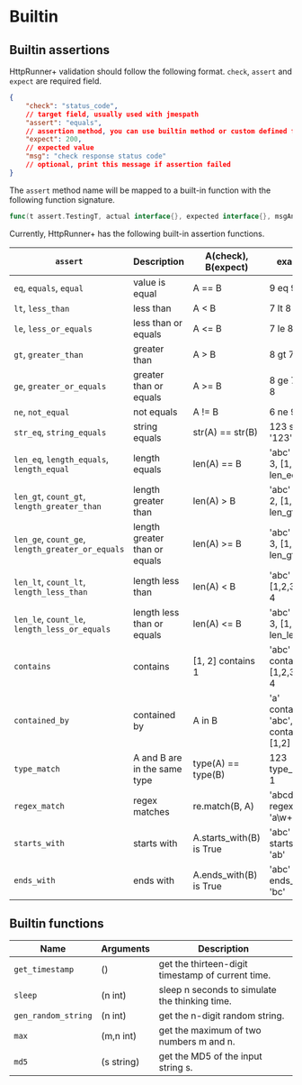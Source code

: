 # Builtin

## Builtin assertions

HttpRunner+ validation should follow the following format. `check`, `assert` and `expect` are required field.

```json
{
    "check": "status_code",
    // target field, usually used with jmespath
    "assert": "equals",
    // assertion method, you can use builtin method or custom defined function
    "expect": 200,
    // expected value
    "msg": "check response status code"
    // optional, print this message if assertion failed
}
```

The `assert` method name will be mapped to a built-in function with the following function signature.

```go
func(t assert.TestingT, actual interface{}, expected interface{}, msgAndArgs ...interface{}) bool
```

Currently, HttpRunner+ has the following built-in assertion functions.

| `assert` | Description | A(check), B(expect) | examples |
| --- | --- | --- | --- |
| `eq`, `equals`, `equal` | value is equal | A == B | 9 eq 9 |
| `lt`, `less_than` | less than | A < B | 7 lt 8 |
| `le`, `less_or_equals` | less than or equals | A <= B | 7 le 8, 8 le 8 |
| `gt`, `greater_than` | greater than | A > B | 8 gt 7 |
| `ge`, `greater_or_equals` | greater than or equals | A >= B | 8 ge 7, 8 ge 8 |
| `ne`, `not_equal` | not equals | A != B | 6 ne 9 |
| `str_eq`, `string_equals` | string equals | str(A) == str(B) | 123 str_eq '123' |
| `len_eq`, `length_equals`, `length_equal` | length equals | len(A) == B | 'abc' len_eq 3, [1,2] len_eq 2 |
| `len_gt`, `count_gt`, `length_greater_than` | length greater than | len(A) > B | 'abc' len_gt 2, [1,2,3] len_gt 2 |
| `len_ge`, `count_ge`, `length_greater_or_equals` | length greater than or equals | len(A) >= B | 'abc' len_ge 3, [1,2,3] len_gt 3 |
| `len_lt`, `count_lt`, `length_less_than` | length less than | len(A) < B | 'abc' len_lt 4, [1,2,3] len_lt 4 |
| `len_le`, `count_le`, `length_less_or_equals` | length less than or equals | len(A) <= B | 'abc' len_le 3, [1,2,3] len_le 3 |
| `contains` | contains | [1, 2] contains 1 | 'abc' contains 'a', [1,2,3] len_lt 4 |
| `contained_by` | contained by | A in B | 'a' contained_by 'abc', 1 contained_by [1,2] |
| `type_match` | A and B are in the same type | type(A) == type(B) | 123 type_match 1 |
| `regex_match` | regex matches | re.match(B, A) | 'abcdef' regex_match 'a\w+d' |
| `starts_with` | starts with | A.starts_with(B) is True | 'abc' starts_with 'ab' |
| `ends_with` | ends with | A.ends_with(B) is True | 'abc' ends_with 'bc' |

## Builtin functions

| Name | Arguments | Description |
| --- | --- | --- |
| `get_timestamp` | () | get the thirteen-digit timestamp of current time. |
| `sleep` | (n int) | sleep n seconds to simulate the thinking time. |
| `gen_random_string` | (n int) | get the n-digit random string. |
| `max` | (m,n int) | get the maximum of two numbers m and n. |
| `md5` | (s string) | get the MD5 of the input string s. |
